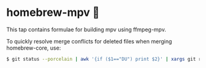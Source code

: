 # homebrew-mpv 🌺

This tap contains formulae for building mpv using ffmpeg-mpv.

To quickly resolve merge conflicts for deleted files when merging
homebrew-core, use:

```sh
$ git status --porcelain | awk '{if ($1=="DU") print $2}' | xargs git rm
```
